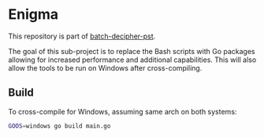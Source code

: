 # Enigma

This repository is part of [batch-decipher-pst](https://github.com/McFlip/batch-decipher-pst).

The goal of this sub-project is to replace the Bash scripts with Go packages allowing for increased performance and additional capabilities.
This will also allow the tools to be run on Windows after cross-compiling.

## Build

To cross-compile for Windows, assuming same arch on both systems:

```bash
GOOS=windows go build main.go
```
